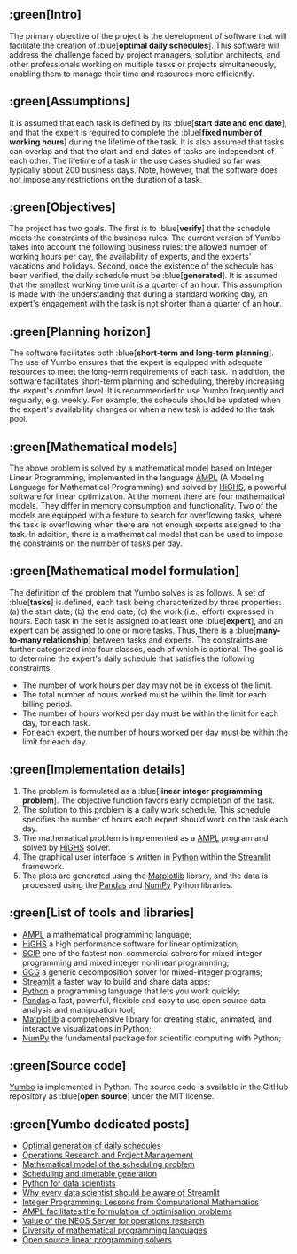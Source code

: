 ## :green[Intro]
The primary objective of the project is the development of software that will facilitate the creation of :blue[**optimal daily schedules**]. This software will address the challenge faced by project managers, solution architects, and other professionals working on multiple tasks or projects simultaneously, enabling them to manage their time and resources more efficiently.


## :green[Assumptions]
It is assumed that each task is defined by its :blue[**start date and end date**], and that the expert is required to complete the :blue[**fixed number of working hours**] during the lifetime of the task. It is also assumed that tasks can overlap and that the start and end dates of tasks are independent of each other. The lifetime of a task in the use cases studied so far was typically about 200 business days. Note, however, that the software does not impose any restrictions on the duration of a task.


## :green[Objectives]
The project has two goals. The first is to :blue[**verify**] that the schedule meets the constraints of the business rules. The current version of Yumbo takes into account the following business rules: the allowed number of working hours per day, the availability of experts, and the experts' vacations and holidays. Second, once the existence of the schedule has been verified, the daily schedule must be :blue[**generated**]. It is assumed that the smallest working time unit is a quarter of an hour. This assumption is made with the understanding that during a standard working day, an expert's engagement with the task is not shorter than a quarter of an hour.


## :green[Planning horizon]
The software facilitates both :blue[**short-term and long-term planning**]. The use of Yumbo ensures that the expert is equipped with adequate resources to meet the long-term requirements of each task. In addition, the software facilitates short-term planning and scheduling, thereby increasing the expert's comfort level. It is recommended to use Yumbo frequently and regularly, e.g. weekly. For example, the schedule should be updated when the expert's availability changes or when a new task is added to the task pool.


## :green[Mathematical models]
The above problem is solved by a mathematical model based on Integer Linear Programming, implemented in the language [AMPL](https://ampl.com/) (A Modeling Language for Mathematical Programming) and solved by [HiGHS](https://highs.dev/), a powerful software for linear optimization. At the moment there are four mathematical models. They differ in memory consumption and functionality. Two of the models are equipped with a feature to search for overflowing tasks, where the task is overflowing when there are not enough experts assigned to the task. In addition, there is a mathematical model that can be used to impose the constraints on the number of tasks per day.



## :green[Mathematical model formulation]
The definition of the problem that Yumbo solves is as follows. A set of :blue[**tasks**] is defined, each task being characterized by three properties: (a) the start date; (b) the end date; (c) the work (i.e., effort) expressed in hours. Each task in the set is assigned to at least one :blue[**expert**], and an expert can be assigned to one or more tasks. Thus, there is a :blue[**many-to-many relationship**] between tasks and experts. The constraints are further categorized into four classes, each of which is optional. The goal is to determine the expert's daily schedule that satisfies the following constraints:
- The number of work hours per day may not be in excess of the limit.
- The total number of hours worked must be within the limit for each billing period.
- The number of hours worked per day must be within the limit for each day, for each task.
- For each expert, the number of hours worked per day must be within the limit for each day.


## :green[Implementation details]
1. The problem is formulated as a :blue[**linear integer programming problem**]. The objective function favors early completion of the task.
2. The solution to this problem is a daily work schedule. This schedule specifies the number of hours each expert should work on the task each day.
3. The mathematical problem is implemented as a [AMPL](https://ampl.com/) program and solved by [HiGHS](https://highs.dev/) solver.
4. The graphical user interface is written in [Python](https://www.python.org/) within the [Streamlit](https://streamlit.io/) framework.
5. The plots are generated using the [Matplotlib](https://matplotlib.org/) library, and the data is processed using the [Pandas](https://pandas.pydata.org/) and [NumPy](https://numpy.org/) Python libraries.


## :green[List of tools and libraries]
- [AMPL](https://ampl.com/) a mathematical programming language; 
- [HiGHS](https://highs.dev/) a high performance software for linear optimization; 
- [SCIP](https://www.scipopt.org/) one of the fastest non-commercial solvers for mixed integer programming and mixed integer nonlinear programming;
- [GCG](https://gcg.or.rwth-aachen.de/) a generic decomposition solver for mixed-integer programs;
- [Streamlit](https://streamlit.io/) a faster way to build and share data apps; 
- [Python](https://www.python.org/) a programming language that lets you work quickly; 
- [Pandas](https://pandas.pydata.org/) a fast, powerful, flexible and easy to use open source data analysis and manipulation tool; 
- [Matplotlib](https://matplotlib.org/) a comprehensive library for creating static, animated, and interactive visualizations in Python; 
- [NumPy](https://numpy.org/) the fundamental package for scientific computing with Python;


## :green[Source code]
[Yumbo](https://github.com/romz-pl/yambo/) is implemented in Python. The source code is available in the GitHub repository as :blue[**open source**] under the MIT license.


## :green[Yumbo dedicated posts]

- [Optimal generation of daily schedules](https://github.com/romz-pl/yumbo/tree/main/doc/post-01/text.md)
- [Operations Research and Project Management](https://github.com/romz-pl/yumbo/tree/main/doc/post-02/text.md)
- [Mathematical model of the scheduling problem](https://github.com/romz-pl/yumbo/tree/main/doc/post-03/text.md)
- [Scheduling and timetable generation](https://github.com/romz-pl/yumbo/tree/main/doc/post-04/text.md)
- [Python for data scientists](https://github.com/romz-pl/yumbo/tree/main/doc/post-05/text.md)
- [Why every data scientist should be aware of Streamlit](https://github.com/romz-pl/yumbo/tree/main/doc/post-06/text.md)
- [Integer Programming: Lessons from Computational Mathematics](https://github.com/romz-pl/yumbo/tree/main/doc/post-07/text.md)
- [AMPL facilitates the formulation of optimisation problems](https://github.com/romz-pl/yumbo/tree/main/doc/post-08/text.md)
- [Value of the NEOS Server for operations research](https://github.com/romz-pl/yumbo/tree/main/doc/post-09/text.md)
- [Diversity of mathematical programming languages](https://github.com/romz-pl/yumbo/tree/main/doc/post-10/text.md)
- [Open source linear programming solvers](https://github.com/romz-pl/yumbo/tree/main/doc/post-11/text.md)
